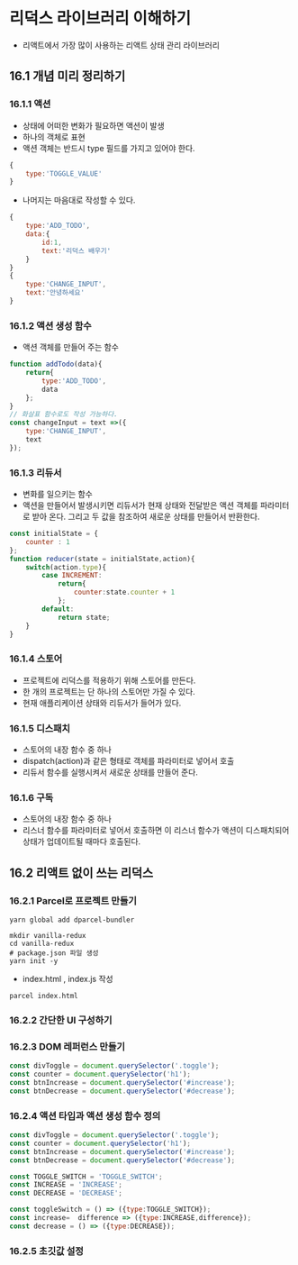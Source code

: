 # 리덕스 라이브러리 이해하기
- 리액트에서 가장 많이 사용하는 리액트 상태 관리 라이브러리
## 16.1 개념 미리 정리하기
### 16.1.1 액션
- 상태에 어떠한 변화가 필요하면 액션이 발생
- 하나의 객체로 표현
- 액션 객체는 반드시 type 필드를 가지고 있어야 한다.
```jsx
{
    type:'TOGGLE_VALUE'
}
```

- 나머지는 마음대로 작성할 수 있다.
```jsx
{
    type:'ADD_TODO',
    data:{
        id:1,
        text:'리덕스 배우기'
    }
}
{
    type:'CHANGE_INPUT',
    text:'안녕하세요'
}
```
### 16.1.2 액션 생성 함수
- 액션 객체를 만들어 주는 함수
```jsx
function addTodo(data){
    return{
        type:'ADD_TODO',
        data
    };
}
// 화살표 함수로도 작성 가능하다.
const changeInput = text =>({
    type:'CHANGE_INPUT',
    text
});
```

### 16.1.3 리듀서
- 변화를 일으키는 함수
- 액션을 만들어서 발생시키면 리듀서가 현재 상태와 전달받은 액션 객체를 파라미터로 받아 온다. 그리고 두 값을 참조하여 새로운 상태를 만들어서 반환한다.
```jsx
const initialState = {
    counter : 1
};
function reducer(state = initialState,action){
    switch(action.type){
        case INCREMENT:
            return{
                counter:state.counter + 1
            };
        default:
            return state;
    }
}
```

### 16.1.4 스토어
- 프로젝트에 리덕스를 적용하기 위해 스토어를 만든다.
- 한 개의 프로젝트는 단 하나의 스토어만 가질 수 있다.
- 현재 애플리케이션 상태와 리듀서가 들어가 있다.

### 16.1.5 디스패치
- 스토어의 내장 함수 중 하나
- dispatch(action)과 같은 형태로 객체를 파라미터로 넣어서 호출
- 리듀서 함수를 실행시켜서 새로운 상태를 만들어 준다.

### 16.1.6 구독
- 스토어의 내장 함수 중 하나
- 리스너 함수를 파라미터로 넣어서 호출하면 이 리스너 함수가 액션이 디스패치되어 상태가 업데이트될 때마다 호출된다.

## 16.2 리액트 없이 쓰는 리덕스

### 16.2.1 Parcel로 프로젝트 만들기
```node
yarn global add dparcel-bundler
```

```prompt
mkdir vanilla-redux
cd vanilla-redux
# package.json 파일 생성
yarn init -y
```

- index.html , index.js 작성
```prompt
parcel index.html
```

### 16.2.2 간단한 UI 구성하기

### 16.2.3 DOM 레퍼런스 만들기
```javascript
const divToggle = document.querySelector('.toggle');
const counter = document.querySelector('h1');
const btnIncrease = document.querySelector('#increase');
const btnDecrease = document.querySelector('#decrease');
```
### 16.2.4 액션 타입과 액션 생성 함수 정의
```javascript
const divToggle = document.querySelector('.toggle');
const counter = document.querySelector('h1');
const btnIncrease = document.querySelector('#increase');
const btnDecrease = document.querySelector('#decrease');

const TOGGLE_SWITCH = 'TOGGLE_SWITCH';
const INCREASE = 'INCREASE';
const DECREASE = 'DECREASE';

const toggleSwitch = () => ({type:TOGGLE_SWITCH});
const increase=  difference => ({type:INCREASE,difference});
const decrease = () => ({type:DECREASE});
```

### 16.2.5 초깃값 설정